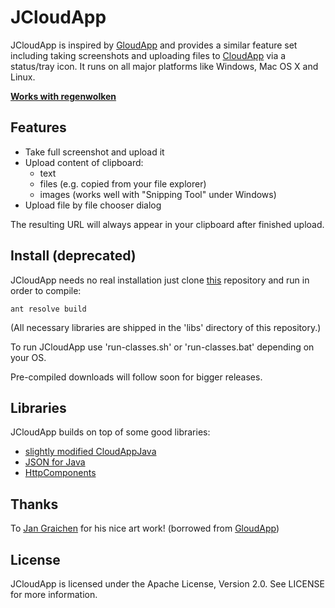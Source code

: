 JCloudApp
=========

JCloudApp is inspired by [GloudApp](https://github.com/cmur2/gloudapp) and
provides a similar feature set including taking screenshots and uploading files
to [CloudApp](http://getcloudapp.com/) via a status/tray icon. It runs on
all major platforms like Windows, Mac OS X and Linux.

**[Works with regenwolken](https://github.com/posativ/regenwolken)**

Features
--------

* Take full screenshot and upload it
* Upload content of clipboard:
    * text
    * files (e.g. copied from your file explorer)
    * images (works well with "Snipping Tool" under Windows)
* Upload file by file chooser dialog

The resulting URL will always appear in your clipboard after finished upload.

Install (deprecated)
--------------------

JCloudApp needs no real installation just clone [this](https://github.com/cmur2/jcloudapp)
repository and run in order to compile:

    ant resolve build

(All necessary libraries are shipped in the 'libs' directory of this repository.)

To run JCloudApp use 'run-classes.sh' or 'run-classes.bat' depending on your OS.

Pre-compiled downloads will follow soon for bigger releases.

Libraries
---------

JCloudApp builds on top of some good libraries:

- [slightly modified CloudAppJava](https://github.com/simong/CloudAppJava)
- [JSON for Java](https://github.com/douglascrockford/JSON-java)
- [HttpComponents](https://hc.apache.org/)

Thanks
------

To [Jan Graichen](https://github.com/jgraichen) for his nice art work!
(borrowed from [GloudApp](https://github.com/cmur2/gloudapp))

License
-------

JCloudApp is licensed under the Apache License, Version 2.0. See LICENSE for more information.
